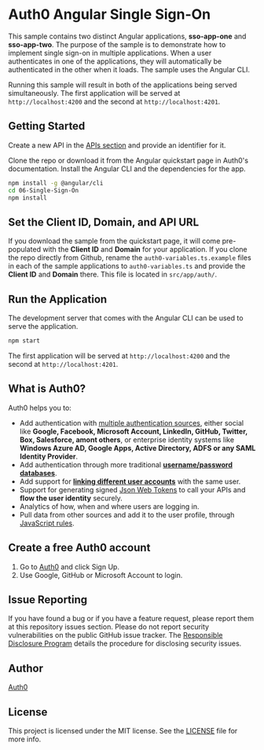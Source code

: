 # Auth0 Angular Single Sign-On

This sample contains two distinct Angular applications, **sso-app-one** and **sso-app-two**. The purpose of the sample is to demonstrate how to implement single sign-on in multiple applications. When a user authenticates in one of the applications, they will automatically be authenticated in the other when it loads. The sample uses the Angular CLI.

Running this sample will result in both of the applications being served simultaneously. The first application will be served at `http://localhost:4200` and the second at `http://localhost:4201`.

## Getting Started

Create a new API in the [APIs section](https://manage.auth0.com/#/apis) and provide an identifier for it.

Clone the repo or download it from the Angular quickstart page in Auth0's documentation. Install the Angular CLI and the dependencies for the app.

```bash
npm install -g @angular/cli
cd 06-Single-Sign-On
npm install
```

## Set the Client ID, Domain, and API URL

If you download the sample from the quickstart page, it will come pre-populated with the **Client ID** and **Domain** for your application. If you clone the repo directly from Github, rename the `auth0-variables.ts.example` files in each of the sample applications to `auth0-variables.ts` and provide the **Client ID** and **Domain** there. This file is located in `src/app/auth/`.

## Run the Application

The development server that comes with the Angular CLI can be used to serve the application.

```bash
npm start
```

The first application will be served at `http://localhost:4200` and the second at `http://localhost:4201`.

## What is Auth0?

Auth0 helps you to:

* Add authentication with [multiple authentication sources](https://docs.auth0.com/identityproviders), either social like **Google, Facebook, Microsoft Account, LinkedIn, GitHub, Twitter, Box, Salesforce, amont others**, or enterprise identity systems like **Windows Azure AD, Google Apps, Active Directory, ADFS or any SAML Identity Provider**.
* Add authentication through more traditional **[username/password databases](https://docs.auth0.com/mysql-connection-tutorial)**.
* Add support for **[linking different user accounts](https://docs.auth0.com/link-accounts)** with the same user.
* Support for generating signed [Json Web Tokens](https://docs.auth0.com/jwt) to call your APIs and **flow the user identity** securely.
* Analytics of how, when and where users are logging in.
* Pull data from other sources and add it to the user profile, through [JavaScript rules](https://docs.auth0.com/rules).

## Create a free Auth0 account

1. Go to [Auth0](https://auth0.com/signup) and click Sign Up.
2. Use Google, GitHub or Microsoft Account to login.

## Issue Reporting

If you have found a bug or if you have a feature request, please report them at this repository issues section. Please do not report security vulnerabilities on the public GitHub issue tracker. The [Responsible Disclosure Program](https://auth0.com/whitehat) details the procedure for disclosing security issues.

## Author

[Auth0](auth0.com)

## License

This project is licensed under the MIT license. See the [LICENSE](LICENSE.txt) file for more info.

